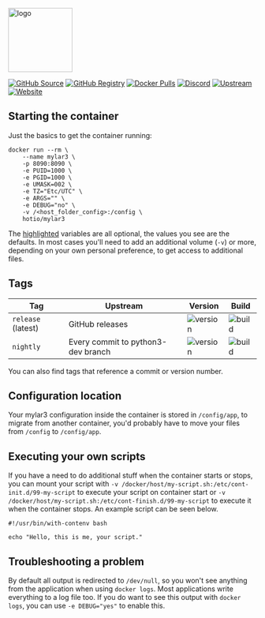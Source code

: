 [<img src="https://hotio.dev/img/mylar3.png" alt="logo" height="130" width="130">](https://github.com/mylar3/mylar3)

[![GitHub Source](https://img.shields.io/badge/github-source-ffb64c?style=flat-square&logo=github&logoColor=white&labelColor=757575)](https://github.com/docker-hotio/docker-mylar3)
[![GitHub Registry](https://img.shields.io/badge/github-registry-ffb64c?style=flat-square&logo=github&logoColor=white&labelColor=757575)](https://github.com/users/hotio/packages/container/package/mylar3)
[![Docker Pulls](https://img.shields.io/docker/pulls/hotio/mylar3?color=ffb64c&style=flat-square&label=pulls&logo=docker&logoColor=white&labelColor=757575)](https://hub.docker.com/r/hotio/mylar3)
[![Discord](https://img.shields.io/discord/610068305893523457?style=flat-square&color=ffb64c&label=discord&logo=discord&logoColor=white&labelColor=757575)](https://hotio.dev/discord)
[![Upstream](https://img.shields.io/badge/upstream-project-ffb64c?style=flat-square&labelColor=757575)](https://github.com/mylar3/mylar3)
[![Website](https://img.shields.io/badge/website-hotio.dev-ffb64c?style=flat-square&labelColor=757575)](https://hotio.dev/containers/mylar3)

## Starting the container

Just the basics to get the container running:

```shell hl_lines="4 5 6 7 8 9"
docker run --rm \
    --name mylar3 \
    -p 8090:8090 \
    -e PUID=1000 \
    -e PGID=1000 \
    -e UMASK=002 \
    -e TZ="Etc/UTC" \
    -e ARGS="" \
    -e DEBUG="no" \
    -v /<host_folder_config>:/config \
    hotio/mylar3
```

The [highlighted](https://hotio.dev/containers/mylar3) variables are all optional, the values you see are the defaults. In most cases you'll need to add an additional volume (`-v`) or more, depending on your own personal preference, to get access to additional files.

## Tags

| Tag                | Upstream                           | Version | Build |
| -------------------|------------------------------------|---------|-------|
| `release` (latest) | GitHub releases                    | ![version](https://img.shields.io/badge/dynamic/json?color=f5f5f5&style=flat-square&label=&query=%24.version&url=https%3A%2F%2Fraw.githubusercontent.com%2Fdocker-hotio%2Fdocker-mylar3%2Frelease%2FVERSION.json) | ![build](https://img.shields.io/github/workflow/status/docker-hotio/docker-mylar3/build/release?style=flat-square&label=) |
| `nightly`          | Every commit to python3-dev branch | ![version](https://img.shields.io/badge/dynamic/json?color=f5f5f5&style=flat-square&label=&query=%24.version&url=https%3A%2F%2Fraw.githubusercontent.com%2Fdocker-hotio%2Fdocker-mylar3%2Fnightly%2FVERSION.json) | ![build](https://img.shields.io/github/workflow/status/docker-hotio/docker-mylar3/build/nightly?style=flat-square&label=) |

You can also find tags that reference a commit or version number.

## Configuration location

Your mylar3 configuration inside the container is stored in `/config/app`, to migrate from another container, you'd probably have to move your files from `/config` to `/config/app`.

## Executing your own scripts

If you have a need to do additional stuff when the container starts or stops, you can mount your script with `-v /docker/host/my-script.sh:/etc/cont-init.d/99-my-script` to execute your script on container start or `-v /docker/host/my-script.sh:/etc/cont-finish.d/99-my-script` to execute it when the container stops. An example script can be seen below.

```shell
#!/usr/bin/with-contenv bash

echo "Hello, this is me, your script."
```

## Troubleshooting a problem

By default all output is redirected to `/dev/null`, so you won't see anything from the application when using `docker logs`. Most applications write everything to a log file too. If you do want to see this output with `docker logs`, you can use `-e DEBUG="yes"` to enable this.
